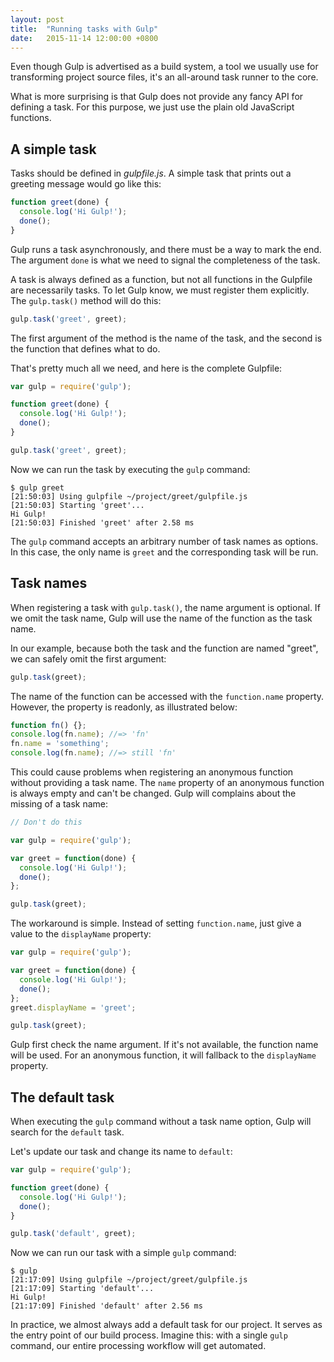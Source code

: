 ```yaml
---
layout: post
title:  "Running tasks with Gulp"
date:   2015-11-14 12:00:00 +0800
---
```


Even though Gulp is advertised as a build system, a tool we usually use
for transforming project source files, it's an all-around task runner to
the core.

What is more surprising is that Gulp does not provide any fancy API for
defining a task. For this purpose, we just use the plain old JavaScript
functions.

## A simple task

Tasks should be defined in *gulpfile.js*. A simple task that prints out
a greeting message would go like this:

```js
function greet(done) {
  console.log('Hi Gulp!');
  done();
}
```

Gulp runs a task asynchronously, and there must be a way to mark the
end. The argument `done` is what we need to signal the completeness of
the task.

A task is always defined as a function, but not all functions in the
Gulpfile are necessarily tasks. To let Gulp know, we must register them
explicitly. The `gulp.task()` method will do this:

```js
gulp.task('greet', greet);
```

The first argument of the method is the name of the task, and the second
is the function that defines what to do.

That's pretty much all we need, and here is the complete Gulpfile:

```js
var gulp = require('gulp');

function greet(done) {
  console.log('Hi Gulp!');
  done();
}

gulp.task('greet', greet);
```

Now we can run the task by executing the `gulp` command:

    $ gulp greet
    [21:50:03] Using gulpfile ~/project/greet/gulpfile.js
    [21:50:03] Starting 'greet'...
    Hi Gulp!
    [21:50:03] Finished 'greet' after 2.58 ms

The `gulp` command accepts an arbitrary number of task names as options.
In this case, the only name is `greet` and the corresponding task will
be run.

## Task names

When registering a task with `gulp.task()`, the name argument is
optional. If we omit the task name, Gulp will use the name of the
function as the task name.

In our example, because both the task and the function are named
"greet", we can safely omit the first argument:

```js
gulp.task(greet);
```

The name of the function can be accessed with the `function.name`
property. However, the property is readonly, as illustrated below:

```js
function fn() {};
console.log(fn.name); //=> 'fn'
fn.name = 'something';
console.log(fn.name); //=> still 'fn'
```

This could cause problems when registering an anonymous function without
providing a task name. The `name` property of an anonymous function is
always empty and can't be changed. Gulp will complains about the missing
of a task name:

```js
// Don't do this

var gulp = require('gulp');

var greet = function(done) {
  console.log('Hi Gulp!');
  done();
};

gulp.task(greet);
```

The workaround is simple. Instead of setting `function.name`, just give a
value to the `displayName` property:

```js
var gulp = require('gulp');

var greet = function(done) {
  console.log('Hi Gulp!');
  done();
};
greet.displayName = 'greet';

gulp.task(greet);
```

Gulp first check the name argument. If it's not available, the function
name will be used. For an anonymous function, it will fallback to the
`displayName` property.

## The default task

When executing the `gulp` command without a task name option, Gulp will
search for the `default` task.

Let's update our task and change its name to `default`:

```js
var gulp = require('gulp');

function greet(done) {
  console.log('Hi Gulp!');
  done();
}

gulp.task('default', greet);
```

Now we can run our task with a simple `gulp` command:

    $ gulp
    [21:17:09] Using gulpfile ~/project/greet/gulpfile.js
    [21:17:09] Starting 'default'...
    Hi Gulp!
    [21:17:09] Finished 'default' after 2.56 ms

In practice, we almost always add a default task for our project. It
serves as the entry point of our build process. Imagine this: with a
single `gulp` command, our entire processing workflow will get
automated.
